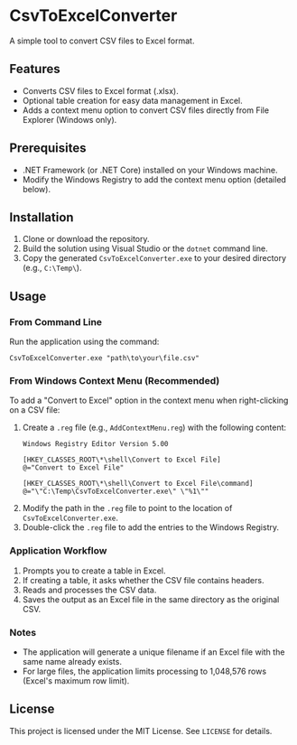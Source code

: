 
# CsvToExcelConverter

A simple tool to convert CSV files to Excel format.

## Features
- Converts CSV files to Excel format (.xlsx).
- Optional table creation for easy data management in Excel.
- Adds a context menu option to convert CSV files directly from File Explorer (Windows only).

## Prerequisites
- .NET Framework (or .NET Core) installed on your Windows machine.
- Modify the Windows Registry to add the context menu option (detailed below).

## Installation
1. Clone or download the repository.
2. Build the solution using Visual Studio or the `dotnet` command line.
3. Copy the generated `CsvToExcelConverter.exe` to your desired directory (e.g., `C:\Temp\`).

## Usage
### From Command Line
Run the application using the command:
```
CsvToExcelConverter.exe "path\to\your\file.csv"
```

### From Windows Context Menu (Recommended)
To add a "Convert to Excel" option in the context menu when right-clicking on a CSV file:
1. Create a `.reg` file (e.g., `AddContextMenu.reg`) with the following content:
    ```
    Windows Registry Editor Version 5.00

    [HKEY_CLASSES_ROOT\*\shell\Convert to Excel File]
    @="Convert to Excel File"

    [HKEY_CLASSES_ROOT\*\shell\Convert to Excel File\command]
    @="\"C:\Temp\CsvToExcelConverter.exe\" \"%1\""
    ```
2. Modify the path in the `.reg` file to point to the location of `CsvToExcelConverter.exe`.
3. Double-click the `.reg` file to add the entries to the Windows Registry.

### Application Workflow
1. Prompts you to create a table in Excel.
2. If creating a table, it asks whether the CSV file contains headers.
3. Reads and processes the CSV data.
4. Saves the output as an Excel file in the same directory as the original CSV.

### Notes
- The application will generate a unique filename if an Excel file with the same name already exists.
- For large files, the application limits processing to 1,048,576 rows (Excel's maximum row limit).

## License
This project is licensed under the MIT License. See `LICENSE` for details.
